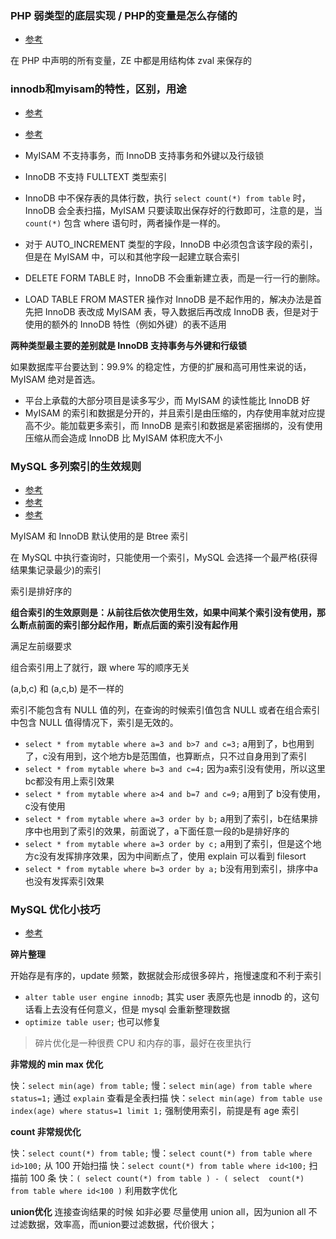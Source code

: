 ### PHP 弱类型的底层实现 / PHP的变量是怎么存储的

- [参考](https://blog.csdn.net/a_haogg/article/details/72896787)

在 PHP 中声明的所有变量，ZE 中都是用结构体 zval 来保存的

### innodb和myisam的特性，区别，用途

- [参考](https://blog.csdn.net/xifeijian/article/details/20316775)
- [参考](https://my.oschina.net/junn/blog/183341)

- MyISAM 不支持事务，而 InnoDB 支持事务和外键以及行级锁
- InnoDB 不支持 FULLTEXT 类型索引
- InnoDB 中不保存表的具体行数，执行 `select count(*) from table` 时，InnoDB 会全表扫描，MyISAM 只要读取出保存好的行数即可，注意的是，当 `count(*)` 包含 where 语句时，两者操作是一样的。
- 对于 AUTO_INCREMENT 类型的字段，InnoDB 中必须包含该字段的索引，但是在 MyISAM 中，可以和其他字段一起建立联合索引
- DELETE FORM TABLE 时，InnoDB 不会重新建立表，而是一行一行的删除。
- LOAD TABLE FROM MASTER 操作对 InnoDB 是不起作用的，解决办法是首先把 InnoDB 表改成 MyISAM 表，导入数据后再改成 InnoDB 表，但是对于使用的额外的 InnoDB 特性（例如外键）的表不适用

**两种类型最主要的差别就是 InnoDB 支持事务与外键和行级锁**

如果数据库平台要达到：99.9% 的稳定性，方便的扩展和高可用性来说的话，MyISAM 绝对是首选。

- 平台上承载的大部分项目是读多写少，而 MyISAM 的读性能比 InnoDB 好
- MyISAM 的索引和数据是分开的，并且索引是由压缩的，内存使用率就对应提高不少。能加载更多索引，而 InnoDB 是索引和数据是紧密捆绑的，没有使用压缩从而会造成 InnoDB 比 MyISAM 体积庞大不小


### MySQL 多列索引的生效规则

- [参考](https://www.cnblogs.com/codeAB/p/6387148.html)
- [参考](http://m635674608.iteye.com/blog/2393713)
- [参考](https://www.jianshu.com/p/c1f66abaae8f)

MyISAM 和 InnoDB 默认使用的是 Btree 索引

在 MySQL 中执行查询时，只能使用一个索引，MySQL 会选择一个最严格(获得结果集记录最少)的索引

索引是排好序的

**组合索引的生效原则是：从前往后依次使用生效，如果中间某个索引没有使用，那么断点前面的索引部分起作用，断点后面的索引没有起作用**

满足左前缀要求

组合索引用上了就行，跟 where 写的顺序无关

(a,b,c) 和 (a,c,b) 是不一样的

索引不能包含有 NULL 值的列，在查询的时候索引值包含 NULL 或者在组合索引中包含 NULL 值得情况下，索引是无效的。


- `select * from mytable where a=3 and b>7 and c=3;` a用到了，b也用到了，c没有用到，这个地方b是范围值，也算断点，只不过自身用到了索引
- `select * from mytable where b=3 and c=4;` 因为a索引没有使用，所以这里 bc都没有用上索引效果
- `select * from mytable where a>4 and b=7 and c=9;` a用到了  b没有使用，c没有使用
- `select * from mytable where a=3 order by b;` a用到了索引，b在结果排序中也用到了索引的效果，前面说了，a下面任意一段的b是排好序的
- `select * from mytable where a=3 order by c;` a用到了索引，但是这个地方c没有发挥排序效果，因为中间断点了，使用 explain 可以看到 filesort
- `select * from mytable where b=3 order by a;` b没有用到索引，排序中a也没有发挥索引效果


### MySQL 优化小技巧

- [参考](http://www.cnblogs.com/codeAB/p/6391627.html)

**碎片整理**

开始存是有序的，update 频繁，数据就会形成很多碎片，拖慢速度和不利于索引

- `alter table user engine innodb;` 其实 user 表原先也是 innodb 的，这句话看上去没有任何意义，但是 mysql 会重新整理数据
- `optimize table user;` 也可以修复

> 碎片优化是一种很费 CPU 和内存的事，最好在夜里执行


**非常规的 min max 优化**

快：`select min(age) from table;`
慢：`select min(age) from table where status=1;` 通过 `explain` 查看是全表扫描
快：`select min(age) from table use index(age) where status=1 limit 1;` 强制使用索引，前提是有 age 索引


**count 非常规优化**

快：`select count(*) from table;`
慢：`select count(*) from table where id>100;` 从 100 开始扫描
快：`select count(*) from table where id<100;` 扫描前 100 条
快：`( select count(*) from table ) - ( select  count(*) from table where id<100 )` 利用数字优化

**union优化**
连接查询结果的时候 如非必要 尽量使用 union all，因为union all 不过滤数据，效率高，而union要过滤数据，代价很大；